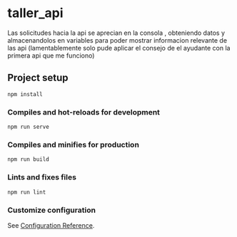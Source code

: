 # taller_api
Las solicitudes hacia la api se aprecian en la consola , obteniendo datos y almacenandolos en variables para
poder mostrar informacion relevante de las api (lamentablemente solo pude aplicar el consejo de el ayudante con la primera api que me funciono)

## Project setup
```
npm install
```

### Compiles and hot-reloads for development
```
npm run serve
```

### Compiles and minifies for production
```
npm run build
```

### Lints and fixes files
```
npm run lint
```

### Customize configuration
See [Configuration Reference](https://cli.vuejs.org/config/).
